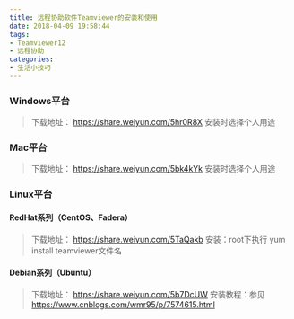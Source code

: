 ```yaml
---
title: 远程协助软件Teamviewer的安装和使用
date: 2018-04-09 19:58:44
tags: 
- Teamviewer12
- 远程协助
categories:
- 生活小技巧
---
```



### Windows平台

> 下载地址： https://share.weiyun.com/5hr0R8X
  安装时选择个人用途

### Mac平台

> 下载地址： https://share.weiyun.com/5bk4kYk
  安装时选择个人用途

### Linux平台

#### RedHat系列（CentOS、Fadera）

> 下载地址： https://share.weiyun.com/5TaQakb
  安装：root下执行 yum install teamviewer文件名

#### Debian系列（Ubuntu）

> 下载地址： https://share.weiyun.com/5b7DcUW
  安装教程：参见 https://www.cnblogs.com/wmr95/p/7574615.html


  